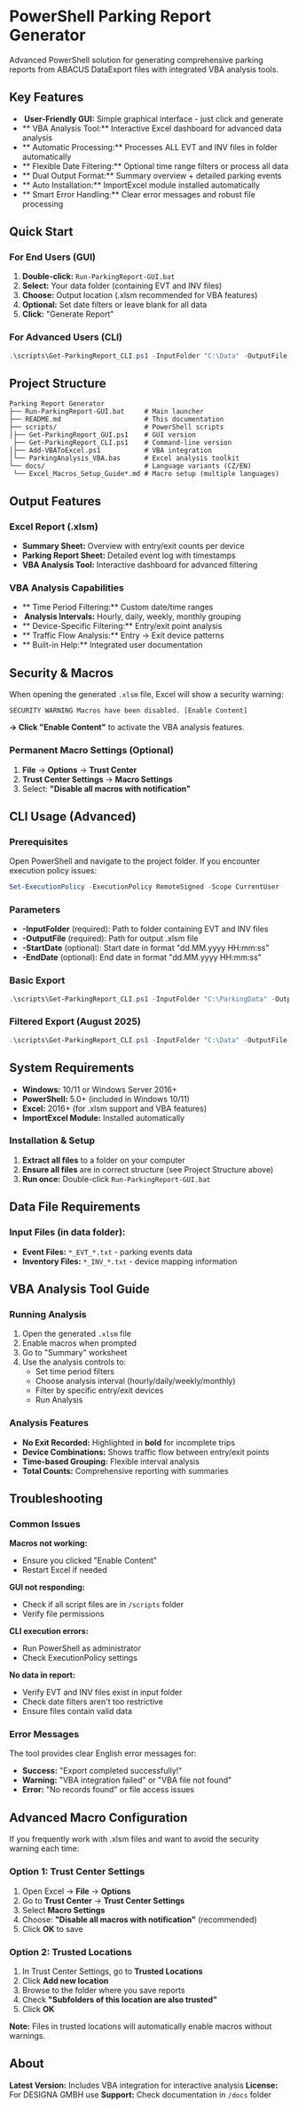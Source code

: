 # PowerShell Parking Report Generator

Advanced PowerShell solution for generating comprehensive parking reports from ABACUS DataExport files with integrated VBA analysis tools.

## Key Features

- **️ User-Friendly GUI:** Simple graphical interface - just click and generate
- ** VBA Analysis Tool:** Interactive Excel dashboard for advanced data analysis
- ** Automatic Processing:** Processes ALL EVT and INV files in folder automatically
- ** Flexible Date Filtering:** Optional time range filters or process all data
- ** Dual Output Format:** Summary overview + detailed parking events
- ** Auto Installation:** ImportExcel module installed automatically
- ** Smart Error Handling:** Clear error messages and robust file processing

## Quick Start

### For End Users (GUI)

1. **Double-click:** `Run-ParkingReport-GUI.bat`
2. **Select:** Your data folder (containing EVT and INV files)
3. **Choose:** Output location (.xlsm recommended for VBA features)
4. **Optional:** Set date filters or leave blank for all data
5. **Click:** "Generate Report"

### For Advanced Users (CLI)

```powershell
.\scripts\Get-ParkingReport_CLI.ps1 -InputFolder "C:\Data" -OutputFile "C:\Reports\report.xlsm"
```

## Project Structure

```
Parking Report Generator
├── Run-ParkingReport-GUI.bat     # Main launcher
├── README.md                     # This documentation
├── scripts/                      # PowerShell scripts
│├── Get-ParkingReport_GUI.ps1    # GUI version
 ├── Get-ParkingReport_CLI.ps1    # Command-line version
│├── Add-VBAToExcel.ps1           # VBA integration
│└── ParkingAnalysis_VBA.bas      # Excel analysis toolkit
└── docs/                         # Language variants (CZ/EN)
 └── Excel_Macros_Setup_Guide*.md # Macro setup (multiple languages)
```

## Output Features

### Excel Report (.xlsm)

- **Summary Sheet:** Overview with entry/exit counts per device
- **Parking Report Sheet:** Detailed event log with timestamps
- **VBA Analysis Tool:** Interactive dashboard for advanced filtering

### VBA Analysis Capabilities

- ** Time Period Filtering:** Custom date/time ranges
- **️ Analysis Intervals:** Hourly, daily, weekly, monthly grouping
- ** Device-Specific Filtering:** Entry/exit point analysis
- ** Traffic Flow Analysis:** Entry → Exit device patterns
- ** Built-in Help:** Integrated user documentation

## Security & Macros

When opening the generated `.xlsm` file, Excel will show a security warning:

```
SECURITY WARNING Macros have been disabled. [Enable Content]
```

**→ Click "Enable Content"** to activate the VBA analysis features.

### Permanent Macro Settings (Optional)
1. **File** → **Options** → **Trust Center**
2. **Trust Center Settings** → **Macro Settings**
3. Select: **"Disable all macros with notification"**

## CLI Usage (Advanced)

### Prerequisites
Open PowerShell and navigate to the project folder. If you encounter execution policy issues:
```powershell
Set-ExecutionPolicy -ExecutionPolicy RemoteSigned -Scope CurrentUser
```

### Parameters
- **-InputFolder** (required): Path to folder containing EVT and INV files
- **-OutputFile** (required): Path for output .xlsm file
- **-StartDate** (optional): Start date in format "dd.MM.yyyy HH:mm:ss"
- **-EndDate** (optional): End date in format "dd.MM.yyyy HH:mm:ss"

### Basic Export
```powershell
.\scripts\Get-ParkingReport_CLI.ps1 -InputFolder "C:\ParkingData" -OutputFile "C:\Reports\report.xlsm"
```

### Filtered Export (August 2025)
```powershell
.\scripts\Get-ParkingReport_CLI.ps1 -InputFolder "C:\Data" -OutputFile "C:\Reports\august.xlsm" -StartDate "01.08.2025 00:00:00" -EndDate "31.08.2025 23:59:59"
```

## System Requirements

- **Windows:** 10/11 or Windows Server 2016+
- **PowerShell:** 5.0+ (included in Windows 10/11)
- **Excel:** 2016+ (for .xlsm support and VBA features)
- **ImportExcel Module:** Installed automatically

### Installation & Setup
1. **Extract all files** to a folder on your computer
2. **Ensure all files** are in correct structure (see Project Structure above)
3. **Run once:** Double-click `Run-ParkingReport-GUI.bat`

## Data File Requirements

### Input Files (in data folder):
- **Event Files:** `*_EVT_*.txt` - parking events data
- **Inventory Files:** `*_INV_*.txt` - device mapping information

## VBA Analysis Tool Guide

### Running Analysis
1. Open the generated `.xlsm` file
2. Enable macros when prompted
3. Go to "Summary" worksheet
4. Use the analysis controls to:
   - Set time period filters
   - Choose analysis interval (hourly/daily/weekly/monthly)
   - Filter by specific entry/exit devices
   - Run Analysis

### Analysis Features
- **No Exit Recorded:** Highlighted in **bold** for incomplete trips
- **Device Combinations:** Shows traffic flow between entry/exit points
- **Time-based Grouping:** Flexible interval analysis
- **Total Counts:** Comprehensive reporting with summaries

## Troubleshooting

### Common Issues
**Macros not working:**
- Ensure you clicked "Enable Content"
- Restart Excel if needed

**GUI not responding:**
- Check if all script files are in `/scripts` folder
- Verify file permissions

**CLI execution errors:**
- Run PowerShell as administrator
- Check ExecutionPolicy settings

**No data in report:**
- Verify EVT and INV files exist in input folder
- Check date filters aren't too restrictive
- Ensure files contain valid data

### Error Messages
The tool provides clear English error messages for:
- **Success:** "Export completed successfully!"
-  **Warning:** "VBA integration failed" or "VBA file not found"
- **Error:** "No records found" or file access issues

## Advanced Macro Configuration

If you frequently work with .xlsm files and want to avoid the security warning each time:

### Option 1: Trust Center Settings
1. Open Excel → **File** → **Options**
2. Go to **Trust Center** → **Trust Center Settings**
3. Select **Macro Settings**
4. Choose: **"Disable all macros with notification"** (recommended)
5. Click **OK** to save

### Option 2: Trusted Locations
1. In Trust Center Settings, go to **Trusted Locations**
2. Click **Add new location**
3. Browse to the folder where you save reports
4. Check **"Subfolders of this location are also trusted"**
5. Click **OK**

**Note:** Files in trusted locations will automatically enable macros without warnings.

## About

**Latest Version:** Includes VBA integration for interactive analysis
**License:** For DESIGNA GMBH use
**Support:** Check documentation in `/docs` folder